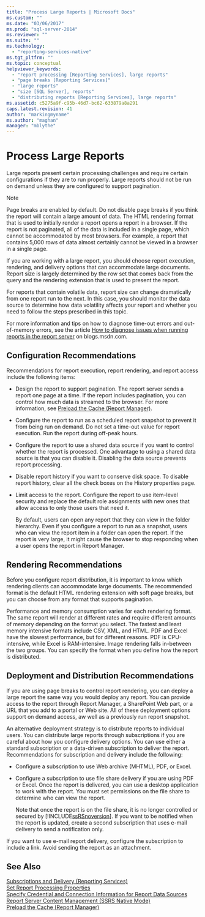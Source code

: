 ```yaml
---
title: "Process Large Reports | Microsoft Docs"
ms.custom: ""
ms.date: "03/06/2017"
ms.prod: "sql-server-2014"
ms.reviewer: ""
ms.suite: ""
ms.technology: 
  - "reporting-services-native"
ms.tgt_pltfrm: ""
ms.topic: conceptual
helpviewer_keywords: 
  - "report processing [Reporting Services], large reports"
  - "page breaks [Reporting Services]"
  - "large reports"
  - "size [SQL Server], reports"
  - "distributing reports [Reporting Services], large reports"
ms.assetid: c5275a9f-c95b-46d7-bc62-633879a8a291
caps.latest.revision: 41
author: "markingmyname"
ms.author: "maghan"
manager: "mblythe"
---
```

# Process Large Reports
  Large reports present certain processing challenges and require certain configurations if they are to run properly. Large reports should not be run on demand unless they are configured to support pagination.  
  
> [!NOTE]  
>  Page breaks are enabled by default. Do not disable page breaks if you think the report will contain a large amount of data. The HTML rendering format that is used to initially render a report opens a report in a browser. If the report is not paginated, all of the data is included in a single page, which cannot be accommodated by most browsers. For example, a report that contains 5,000 rows of data almost certainly cannot be viewed in a browser in a single page.  
  
 If you are working with a large report, you should choose report execution, rendering, and delivery options that can accommodate large documents. Report size is largely determined by the row set that comes back from the query and the rendering extension that is used to present the report.  
  
 For reports that contain volatile data, report size can change dramatically from one report run to the next. In this case, you should monitor the data source to determine how data volatility affects your report and whether you need to follow the steps prescribed in this topic.  
  
 For more information and tips on how to diagnose time-out errors and out-of-memory errors, see the article [How to diagnose issues when running reports in the report server](http://go.microsoft.com/fwlink/?LinkId=85634) on blogs.msdn.com.  
  
## Configuration Recommendations  
 Recommendations for report execution, report rendering, and report access include the following items:  
  
-   Design the report to support pagination. The report server sends a report one page at a time. If the report includes pagination, you can control how much data is streamed to the browser. For more information, see [Preload the Cache &#40;Report Manager&#41;](preload-the-cache-report-manager.md).  
  
-   Configure the report to run as a scheduled report snapshot to prevent it from being run on demand. Do not set a time-out value for report execution. Run the report during off-peak hours.  
  
-   Configure the report to use a shared data source if you want to control whether the report is processed. One advantage to using a shared data source is that you can disable it. Disabling the data source prevents report processing.  
  
-   Disable report history if you want to conserve disk space. To disable report history, clear all the check boxes on the History properties page.  
  
-   Limit access to the report. Configure the report to use item-level security and replace the default role assignments with new ones that allow access to only those users that need it.  
  
     By default, users can open any report that they can view in the folder hierarchy. Even if you configure a report to run as a snapshot, users who can view the report item in a folder can open the report. If the report is very large, it might cause the browser to stop responding when a user opens the report in Report Manager.  
  
## Rendering Recommendations  
 Before you configure report distribution, it is important to know which rendering clients can accommodate large documents. The recommended format is the default HTML rendering extension with soft page breaks, but you can choose from any format that supports pagination.  
  
 Performance and memory consumption varies for each rendering format. The same report will render at different rates and require different amounts of memory depending on the format you select. The fastest and least memory intensive formats include CSV, XML, and HTML. PDF and Excel have the slowest performance, but for different reasons. PDF is CPU-intensive, while Excel is RAM-intensive. Image rendering falls in-between the two groups. You can specify the format when you define how the report is distributed.  
  
## Deployment and Distribution Recommendations  
 If you are using page breaks to control report rendering, you can deploy a large report the same way you would deploy any report. You can provide access to the report through Report Manager, a SharePoint Web part, or a URL that you add to a portal or Web site. All of these deployment options support on demand access, aw well as a previously run report snapshot.  
  
 An alternative deployment strategy is to distribute reports to individual users. You can distribute large reports through subscriptions if you are careful about how you configure delivery options. You can use either a standard subscription or a data-driven subscription to deliver the report. Recommendations for subscription and delivery include the following:  
  
-   Configure a subscription to use Web archive (MHTML), PDF, or Excel.  
  
-   Configure a subscription to use file share delivery if you are using PDF or Excel. Once the report is delivered, you can use a desktop application to work with the report. You must set permissions on the file share to determine who can view the report.  
  
     Note that once the report is on the file share, it is no longer controlled or secured by [!INCLUDE[ssRSnoversion](../../includes/ssrsnoversion-md.md)]. If you want to be notified when the report is updated, create a second subscription that uses e-mail delivery to send a notification only.  
  
 If you want to use e-mail report delivery, configure the subscription to include a link. Avoid sending the report as an attachment.  
  
## See Also  
 [Subscriptions and Delivery &#40;Reporting Services&#41;](../subscriptions/subscriptions-and-delivery-reporting-services.md)   
 [Set Report Processing Properties](set-report-processing-properties.md)   
 [Specify Credential and Connection Information for Report Data Sources](../report-data/specify-credential-and-connection-information-for-report-data-sources.md)   
 [Report Server Content Management &#40;SSRS Native Mode&#41;](report-server-content-management-ssrs-native-mode.md)   
 [Preload the Cache &#40;Report Manager&#41;](preload-the-cache-report-manager.md)  
  
  